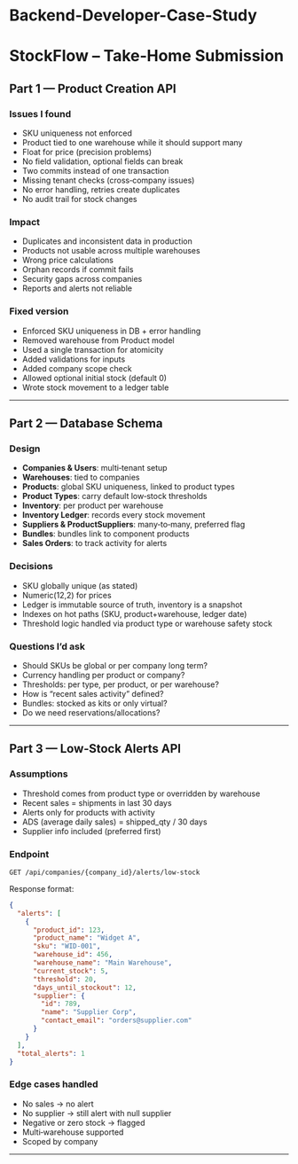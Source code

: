 # Backend-Developer-Case-Study
# StockFlow – Take‑Home Submission



## Part 1 — Product Creation API

### Issues I found

* SKU uniqueness not enforced
* Product tied to one warehouse while it should support many
* Float for price (precision problems)
* No field validation, optional fields can break
* Two commits instead of one transaction
* Missing tenant checks (cross‑company issues)
* No error handling, retries create duplicates
* No audit trail for stock changes

### Impact

* Duplicates and inconsistent data in production
* Products not usable across multiple warehouses
* Wrong price calculations
* Orphan records if commit fails
* Security gaps across companies
* Reports and alerts not reliable

### Fixed version

* Enforced SKU uniqueness in DB + error handling
* Removed warehouse from Product model
* Used a single transaction for atomicity
* Added validations for inputs
* Added company scope check
* Allowed optional initial stock (default 0)
* Wrote stock movement to a ledger table

---

## Part 2 — Database Schema

### Design

* **Companies & Users**: multi‑tenant setup
* **Warehouses**: tied to companies
* **Products**: global SKU uniqueness, linked to product types
* **Product Types**: carry default low‑stock thresholds
* **Inventory**: per product per warehouse
* **Inventory Ledger**: records every stock movement
* **Suppliers & ProductSuppliers**: many‑to‑many, preferred flag
* **Bundles**: bundles link to component products
* **Sales Orders**: to track activity for alerts

### Decisions

* SKU globally unique (as stated)
* Numeric(12,2) for prices
* Ledger is immutable source of truth, inventory is a snapshot
* Indexes on hot paths (SKU, product+warehouse, ledger date)
* Threshold logic handled via product type or warehouse safety stock

### Questions I’d ask

* Should SKUs be global or per company long term?
* Currency handling per product or company?
* Thresholds: per type, per product, or per warehouse?
* How is “recent sales activity” defined?
* Bundles: stocked as kits or only virtual?
* Do we need reservations/allocations?

---

## Part 3 — Low‑Stock Alerts API

### Assumptions

* Threshold comes from product type or overridden by warehouse
* Recent sales = shipments in last 30 days
* Alerts only for products with activity
* ADS (average daily sales) = shipped\_qty / 30 days
* Supplier info included (preferred first)

### Endpoint

`GET /api/companies/{company_id}/alerts/low-stock`

Response format:

```json
{
  "alerts": [
    {
      "product_id": 123,
      "product_name": "Widget A",
      "sku": "WID-001",
      "warehouse_id": 456,
      "warehouse_name": "Main Warehouse",
      "current_stock": 5,
      "threshold": 20,
      "days_until_stockout": 12,
      "supplier": {
        "id": 789,
        "name": "Supplier Corp",
        "contact_email": "orders@supplier.com"
      }
    }
  ],
  "total_alerts": 1
}
```

### Edge cases handled

* No sales → no alert
* No supplier → still alert with null supplier
* Negative or zero stock → flagged
* Multi‑warehouse supported
* Scoped by company

---

